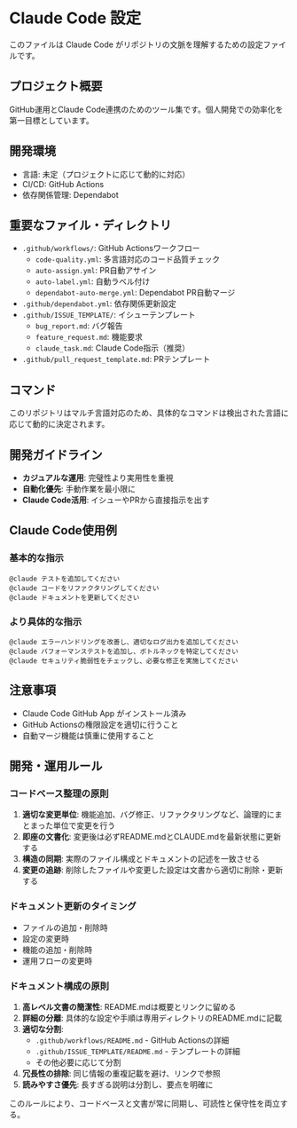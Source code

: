 # Claude Code 設定

このファイルは Claude Code がリポジトリの文脈を理解するための設定ファイルです。

## プロジェクト概要

GitHub運用とClaude Code連携のためのツール集です。個人開発での効率化を第一目標としています。

## 開発環境

- 言語: 未定（プロジェクトに応じて動的に対応）
- CI/CD: GitHub Actions
- 依存関係管理: Dependabot

## 重要なファイル・ディレクトリ

- `.github/workflows/`: GitHub Actionsワークフロー
  - `code-quality.yml`: 多言語対応のコード品質チェック
  - `auto-assign.yml`: PR自動アサイン
  - `auto-label.yml`: 自動ラベル付け
  - `dependabot-auto-merge.yml`: Dependabot PR自動マージ
- `.github/dependabot.yml`: 依存関係更新設定
- `.github/ISSUE_TEMPLATE/`: イシューテンプレート
  - `bug_report.md`: バグ報告
  - `feature_request.md`: 機能要求
  - `claude_task.md`: Claude Code指示（推奨）
- `.github/pull_request_template.md`: PRテンプレート

## コマンド

このリポジトリはマルチ言語対応のため、具体的なコマンドは検出された言語に応じて動的に決定されます。

## 開発ガイドライン

- **カジュアルな運用**: 完璧性より実用性を重視
- **自動化優先**: 手動作業を最小限に
- **Claude Code活用**: イシューやPRから直接指示を出す

## Claude Code使用例

### 基本的な指示
```
@claude テストを追加してください
@claude コードをリファクタリングしてください
@claude ドキュメントを更新してください
```

### より具体的な指示
```
@claude エラーハンドリングを改善し、適切なログ出力を追加してください
@claude パフォーマンステストを追加し、ボトルネックを特定してください
@claude セキュリティ脆弱性をチェックし、必要な修正を実施してください
```

## 注意事項

- Claude Code GitHub App がインストール済み
- GitHub Actionsの権限設定を適切に行うこと
- 自動マージ機能は慎重に使用すること

## 開発・運用ルール

### コードベース整理の原則
1. **適切な変更単位**: 機能追加、バグ修正、リファクタリングなど、論理的にまとまった単位で変更を行う
2. **即座の文書化**: 変更後は必ずREADME.mdとCLAUDE.mdを最新状態に更新する
3. **構造の同期**: 実際のファイル構成とドキュメントの記述を一致させる
4. **変更の追跡**: 削除したファイルや変更した設定は文書から適切に削除・更新する

### ドキュメント更新のタイミング
- ファイルの追加・削除時
- 設定の変更時
- 機能の追加・削除時
- 運用フローの変更時

### ドキュメント構成の原則
1. **高レベル文書の簡潔性**: README.mdは概要とリンクに留める
2. **詳細の分離**: 具体的な設定や手順は専用ディレクトリのREADME.mdに記載
3. **適切な分割**: 
   - `.github/workflows/README.md` - GitHub Actionsの詳細
   - `.github/ISSUE_TEMPLATE/README.md` - テンプレートの詳細
   - その他必要に応じて分割
4. **冗長性の排除**: 同じ情報の重複記載を避け、リンクで参照
5. **読みやすさ優先**: 長すぎる説明は分割し、要点を明確に

このルールにより、コードベースと文書が常に同期し、可読性と保守性を両立する。